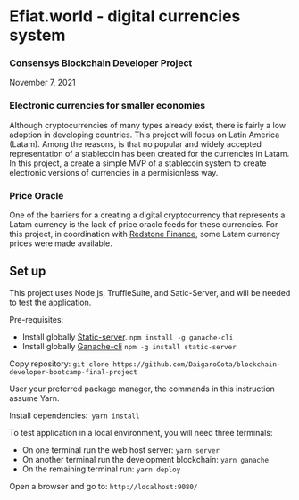 # Efiat.world - digital currencies system
### Consensys Blockchain Developer Project
November 7, 2021

### Electronic currencies for smaller economies
Although cryptocurrencies of many types already exist, there is fairly a low adoption in developing countries. This project will focus on Latin America (Latam).
Among the reasons, is that no popular and widely accepted representation of a stablecoin has been created for the currencies in Latam. In this project, a create a simple MVP of a stablecoin system to create electronic versions of currencies in a permisionless way.

### Price Oracle 
One of the barriers for a creating a digital cryptocurrency  that represents a Latam currency is the lack of price oracle feeds for these currencies. For this project, in coordination with [Redstone Finance](https://redstone.finance/), some Latam currency prices were made available. 

## Set up
This project uses Node.js, TruffleSuite, and Satic-Server, and will be needed to test the application. 

Pre-requisites:
- Install globally [Static-server](https://yarnpkg.com/package/static-server). `npm install -g ganache-cli`
- Install globally [Ganache-cli](https://github.com/trufflesuite/ganache-cli-archive) `npm -g install static-server`

Copy repository: `git clone https://github.com/DaigaroCota/blockchain-developer-bootcamp-final-project`

User your preferred package manager, the commands in this instruction assume Yarn.

Install dependencies:` yarn install`

To test application in a local environment, you will need three terminals:

- On one terminal run the web host server: `yarn server`
- On another terminal run the development blockchain:  `yarn ganache`
- On the remaining terminal run: `yarn deploy`

Open a browser and go to: `http://localhost:9080/`